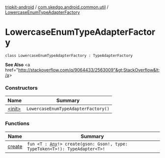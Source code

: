 [tripkit-android](../../index.md) / [com.skedgo.android.common.util](../index.md) / [LowercaseEnumTypeAdapterFactory](./index.md)

# LowercaseEnumTypeAdapterFactory

`class LowercaseEnumTypeAdapterFactory : TypeAdapterFactory`

**See Also**
&lt;a href="http://stackoverflow.com/q/9064433/2563009"&gt;StackOverflow&lt;/a&gt;

### Constructors

| Name | Summary |
|---|---|
| [&lt;init&gt;](-init-.md) | `LowercaseEnumTypeAdapterFactory()` |

### Functions

| Name | Summary |
|---|---|
| [create](create.md) | `fun <T : `[`Any`](https://kotlinlang.org/api/latest/jvm/stdlib/kotlin/-any/index.html)`!> create(gson: Gson!, type: TypeToken<T>!): TypeAdapter<T>!` |
